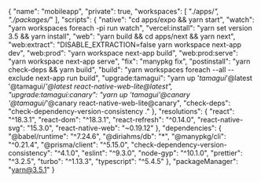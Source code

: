{
  "name": "mobileapp",
  "private": true,
  "workspaces": [
    "./apps/*",
    "./packages/*"
  ],
  "scripts": {
    "native": "cd apps/expo && yarn start",
    "watch": "yarn workspaces foreach -pi run watch",
    "vercel:install": "yarn set version 3.5 && yarn install",
    "web": "yarn build && cd apps/next && yarn next",
    "web:extract": "DISABLE_EXTRACTION=false yarn workspace next-app dev",
    "web:prod": "yarn workspace next-app build",
    "web:prod:serve": "yarn workspace next-app serve",
    "fix": "manypkg fix",
    "postinstall": "yarn check-deps && yarn build",
    "build": "yarn workspaces foreach --all --exclude next-app run build",
    "upgrade:tamagui": "yarn up '*tamagui*'@latest '@tamagui/*'@latest react-native-web-lite@latest",
    "upgrade:tamagui:canary": "yarn up '*tamagui*'@canary '@tamagui/*'@canary react-native-web-lite@canary",
    "check-deps": "check-dependency-version-consistency ."
  },
  "resolutions": {
    "react": "^18.3.1",
    "react-dom": "^18.3.1",
    "react-refresh": "^0.14.0",
    "react-native-svg": "15.3.0",
    "react-native-web": "~0.19.12"
  },
  "dependencies": {
    "@babel/runtime": "^7.24.6",
    "@diriahms/db": "*",
    "@manypkg/cli": "^0.21.4",
    "@prisma/client": "^5.15.0",
    "check-dependency-version-consistency": "^4.1.0",
    "eslint": "^9.3.0",
    "node-gyp": "^10.1.0",
    "prettier": "^3.2.5",
    "turbo": "^1.13.3",
    "typescript": "^5.4.5"
  },
  "packageManager": "yarn@3.5.1"
}
